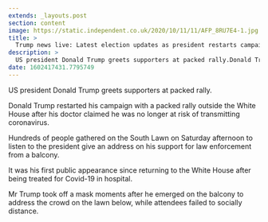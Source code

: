```yaml
--- 
extends: _layouts.post 
section: content 
image: https://static.independent.co.uk/2020/10/11/11/AFP_8RU7E4-1.jpg 
title: > 
  Trump news live: Latest election updates as president restarts campaign with White House balcony 
description: > 
  US president Donald Trump greets supporters at packed rally.Donald Trump restarted his campaign with a packed rally outside the White House after his doctor claimed he was no longer at risk of transmitting coronavirus.Hundreds of people gathered on the South Lawn on Saturday afternoon to listen to the president give an address on his support for law enforcement from a balcony.It was his first public appearance since returning to the White House after being treated for Covid-19 in hospital.Mr Trump took off a mask moments after he emerged on the balcony to address the crowd on the lawn below, while attendees failed to socially distance. 
date: 1602417431.7795749 
--- 
```

US president Donald Trump greets supporters at packed rally.

Donald Trump restarted his campaign with a packed rally outside the White House after his doctor claimed he was no longer at risk of transmitting coronavirus.

Hundreds of people gathered on the South Lawn on Saturday afternoon to listen to the president give an address on his support for law enforcement from a balcony.

It was his first public appearance since returning to the White House after being treated for Covid-19 in hospital.

Mr Trump took off a mask moments after he emerged on the balcony to address the crowd on the lawn below, while attendees failed to socially distance.